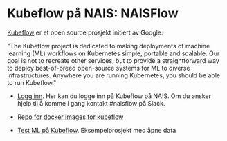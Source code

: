 # Kubeflow på NAIS: NAISFlow

[Kubeflow](https://www.kubeflow.org/) er et open source prosjekt initiert av Google:

"The Kubeflow project is dedicated to making deployments of machine learning (ML) workflows on Kubernetes simple, portable and scalable. Our goal is not to recreate other services, but to provide a straightforward way to deploy best-of-breed open-source systems for ML to diverse infrastructures. Anywhere you are running Kubernetes, you should be able to run Kubeflow."


* [Logg inn](https://kubeflow.adeo.no). Her kan du logge inn på Kubeflow på NAIS. Om du ønsker hjelp til å komme i gang kontakt #naisflow på Slack. 

* [Repo for docker images for kubeflow](https://github.com/navikt/kubeflow-dataverk-base)

* [Test ML på Kubeflow](https://github.com/navikt/kubeflow-ml-test). Eksempelprosjekt med åpne data
